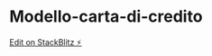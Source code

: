 # Modello-carta-di-credito

[Edit on StackBlitz ⚡️](https://stackblitz.com/edit/web-platform-bhlnno)